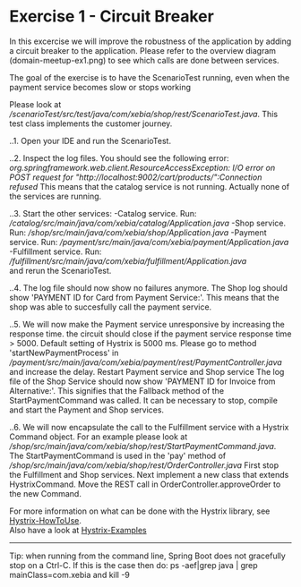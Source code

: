 # Exercise 1 - Circuit Breaker
In this excercise we will improve the robustness of the application by adding a circuit breaker to the application. 
Please refer to the overview diagram (domain-meetup-ex1.png) to see which calls are done between services. 

The goal of the exercise is to have the ScenarioTest running, even when the payment service becomes slow or stops working

Please look at */scenarioTest/src/test/java/com/xebia/shop/rest/ScenarioTest.java*. This test class implements the customer journey.

..1. Open your IDE and run the ScenarioTest. 

..2. Inspect the log files. You should see the following error: *org.springframework.web.client.ResourceAccessException: I/O error on POST request for "http://localhost:9002/cart/products/":Connection refused*
   This means that the catalog service is not running. Actually none of the services are running. 

..3. Start the other services:
    -Catalog service. Run: */catalog/src/main/java/com/xebia/catalog/Application.java*
    -Shop service. Run: */shop/src/main/java/com/xebia/shop/Application.java*
    -Payment service. Run: */payment/src/main/java/com/xebia/payment/Application.java*
    -Fulfillment service. Run: */fulfillment/src/main/java/com/xebia/fulfillment/Application.java*  
   and rerun the ScenarioTest.

..4. The log file should now show no failures anymore. The Shop log should show 'PAYMENT ID for Card from Payment Service:'. This means that the shop was able to succesfully call the payment service.

..5. We will now make the Payment service unresponsive by increasing the response time. the circuit should close if the payment service response time > 5000. 
     Default setting of Hystrix is 5000 ms. Please go to method 'startNewPaymentProcess' in */payment/src/main/java/com/xebia/payment/rest/PaymentController.java* and increase the delay.
     Restart Payment service and Shop service  The log file of the Shop Service should now show  'PAYMENT ID for Invoice from Alternative:'. This signifies that the Fallback method of the StartPaymentCommand was called.
     It can be necessary to stop, compile and start the Payment and Shop services.
 
..6. We will now encapsulate the call to the Fulfillment service with a Hystrix Command object. For an example please look at 
   */shop/src/main/java/com/xebia/shop/rest/StartPaymentCommand.java*. The StartPaymentCommand is used in the 'pay' method of */shop/src/main/java/com/xebia/shop/rest/OrderController.java*
   First stop the Fulfillment and Shop services. Next implement a new class that extends HystrixCommand. Move the REST call in OrderController.approveOrder to the new Command. 

   
For more information on what can be done with the Hystrix library, see [Hystrix-HowToUse](https://github.com/Netflix/Hystrix/wiki/How-To-Use).   
Also have a look at [Hystrix-Examples](https://github.com/Netflix/Hystrix/tree/master/hystrix-examples/src/main/java/com/netflix/hystrix/examples) 

---------

Tip: when running from the command line, Spring Boot does not gracefully stop on a Ctrl-C. If this is the case then do:
ps -aef|grep java | grep mainClass=com.xebia
and 
kill -9 <pid>

